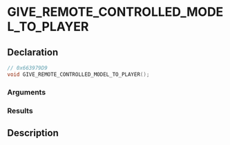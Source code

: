 # GIVE_REMOTE_CONTROLLED_MODEL_TO_PLAYER

## Declaration
```cpp
// 0x663979D9
void GIVE_REMOTE_CONTROLLED_MODEL_TO_PLAYER();
```

### Arguments

### Results

## Description
